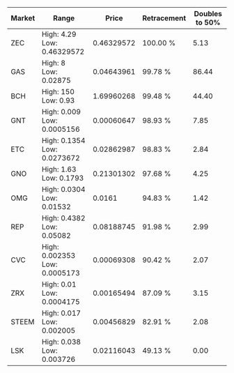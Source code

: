 | Market | Range | Price| Retracement | Doubles to 50% |
| --- | --- | --- | --- | --- |
| ZEC | High: 4.29<br />Low: 0.46329572 | 0.46329572 | 100.00 % | 5.13 |
| GAS | High: 8<br />Low: 0.02875 | 0.04643961 | 99.78 % | 86.44 |
| BCH | High: 150<br />Low: 0.93 | 1.69960268 | 99.48 % | 44.40 |
| GNT | High: 0.009<br />Low: 0.0005156 | 0.00060647 | 98.93 % | 7.85 |
| ETC | High: 0.1354<br />Low: 0.0273672 | 0.02862987 | 98.83 % | 2.84 |
| GNO | High: 1.63<br />Low: 0.1793 | 0.21301302 | 97.68 % | 4.25 |
| OMG | High: 0.0304<br />Low: 0.01532 | 0.0161 | 94.83 % | 1.42 |
| REP | High: 0.4382<br />Low: 0.05082 | 0.08188745 | 91.98 % | 2.99 |
| CVC | High: 0.002353<br />Low: 0.0005173 | 0.00069308 | 90.42 % | 2.07 |
| ZRX | High: 0.01<br />Low: 0.0004175 | 0.00165494 | 87.09 % | 3.15 |
| STEEM | High: 0.017<br />Low: 0.002005 | 0.00456829 | 82.91 % | 2.08 |
| LSK | High: 0.038<br />Low: 0.003726 | 0.02116043 | 49.13 % | 0.00 |
